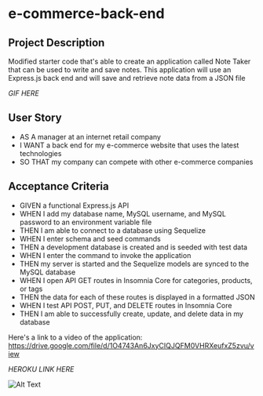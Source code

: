 # e-commerce-back-end


## **Project Description**
Modified starter code that's able to create an application called Note Taker that can be used to write and save notes. This application will use an Express.js back end and will save and retrieve note data from a JSON file


*GIF HERE*


## **User Story**
* AS A manager at an internet retail company
* I WANT a back end for my e-commerce website that uses the latest technologies
* SO THAT my company can compete with other e-commerce companies


## **Acceptance Criteria**
* GIVEN a functional Express.js API
* WHEN I add my database name, MySQL username, and MySQL password to an environment variable file
* THEN I am able to connect to a database using Sequelize
* WHEN I enter schema and seed commands
* THEN a development database is created and is seeded with test data
* WHEN I enter the command to invoke the application
* THEN my server is started and the Sequelize models are synced to the MySQL database
* WHEN I open API GET routes in Insomnia Core for categories, products, or tags
* THEN the data for each of these routes is displayed in a formatted JSON
* WHEN I test API POST, PUT, and DELETE routes in Insomnia Core
* THEN I am able to successfully create, update, and delete data in my database

Here's a link to a video of the application: https://drive.google.com/file/d/1O4743An6JxyCIQJQFM0VHRXeufxZ5zvu/view

*HEROKU LINK HERE*


![Alt Text](https://user-images.githubusercontent.com/75706156/112162961-ef525a00-8bc2-11eb-90f1-e0a3c12ee9af.gif)
